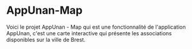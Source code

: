 # AppUnan-Map

Voici le projet AppUnan - Map qui est une fonctionnalité de l'application AppUnan, c'est une carte interactive qui présente les associations disponibles sur la ville de Brest.
